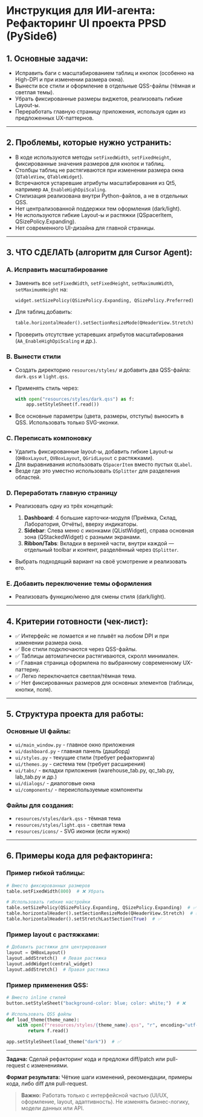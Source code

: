 # Инструкция для ИИ-агента: Рефакторинг UI проекта PPSD (PySide6)

## 1. Основные задачи:

* Исправить баги с масштабированием таблиц и кнопок (особенно на High-DPI и при изменении размера окна).
* Вынести все стили и оформление в отдельные QSS-файлы (тёмная и светлая темы).
* Убрать фиксированные размеры виджетов, реализовать гибкие Layout-ы.
* Переработать главную страницу приложения, используя один из предложенных UX-паттернов.

---

## 2. Проблемы, которые нужно устранить:

* В коде используются методы `setFixedWidth`, `setFixedHeight`, фиксированные значения размеров для кнопок и таблиц.
* Столбцы таблиц не растягиваются при изменении размера окна (`QTableView`, `QTableWidget`).
* Встречаются устаревшие атрибуты масштабирования из Qt5, например `AA_EnableHighDpiScaling`.
* Стилизация реализована внутри Python-файлов, а не в отдельных QSS.
* Нет централизованной поддержки тем оформления (dark/light).
* Не используются гибкие Layout-ы и растяжки (QSpacerItem, QSizePolicy.Expanding).
* Нет современного UI-дизайна для главной страницы.

---

## 3. ЧТО СДЕЛАТЬ (алгоритм для Cursor Agent):

### A. Исправить масштабирование

* Заменить все `setFixedWidth`, `setFixedHeight`, `setMaximumWidth`, `setMaximumHeight` на:

  ```python
  widget.setSizePolicy(QSizePolicy.Expanding, QSizePolicy.Preferred)
  ```
* Для таблиц добавить:

  ```python
  table.horizontalHeader().setSectionResizeMode(QHeaderView.Stretch)
  ```
* Проверить отсутствие устаревших атрибутов масштабирования (`AA_EnableHighDpiScaling` и др.).

### B. Вынести стили

* Создать директорию `resources/styles/` и добавить два QSS-файла: `dark.qss` и `light.qss`.
* Применять стиль через:

  ```python
  with open("resources/styles/dark.qss") as f:
      app.setStyleSheet(f.read())
  ```
* Все основные параметры (цвета, размеры, отступы) выносить в QSS. Использовать только SVG-иконки.

### C. Переписать компоновку

* Удалить фиксированные layout-ы, добавить гибкие Layout-ы (`QHBoxLayout`, `QVBoxLayout`, `QGridLayout` с растяжками).
* Для выравнивания использовать `QSpacerItem` вместо пустых `QLabel`.
* Везде где это уместно использовать `QSplitter` для разделения областей.

### D. Переработать главную страницу

* Реализовать одну из трёх концепций:

  1. **Dashboard**: 4 большие карточки-модуля (Приёмка, Склад, Лаборатория, Отчёты), вверху индикаторы.
  2. **Sidebar**: Слева меню с иконками (QListWidget), справа основная зона (QStackedWidget) с разными экранами.
  3. **Ribbon/Tabs**: Вкладки в верхней части, внутри каждой — отдельный toolbar и контент, разделённый через `QSplitter`.
* Выбрать подходящий вариант на своё усмотрение и реализовать его.

### E. Добавить переключение темы оформления

* Реализовать функцию/меню для смены стиля (dark/light).

---

## 4. Критерии готовности (чек-лист):

* ✅ Интерфейс не ломается и не плывёт на любом DPI и при изменении размера окна.
* ✅ Все стили подключаются через QSS-файлы.
* ✅ Таблицы автоматически растягиваются, скролл минимален.
* ✅ Главная страница оформлена по выбранному современному UX-паттерну.
* ✅ Легко переключается светлая/тёмная тема.
* ✅ Нет фиксированных размеров для основных элементов (таблицы, кнопки, поля).

---

## 5. Структура проекта для работы:

### Основные UI файлы:
- `ui/main_window.py` - главное окно приложения
- `ui/dashboard.py` - главная панель (дашборд)
- `ui/styles.py` - текущие стили (требует рефакторинга)
- `ui/themes.py` - система тем (требует расширения)
- `ui/tabs/` - вкладки приложения (warehouse_tab.py, qc_tab.py, lab_tab.py и др.)
- `ui/dialogs/` - диалоговые окна
- `ui/components/` - переиспользуемые компоненты

### Файлы для создания:
- `resources/styles/dark.qss` - тёмная тема
- `resources/styles/light.qss` - светлая тема
- `resources/icons/` - SVG иконки (если нужно)

---

## 6. Примеры кода для рефакторинга:

### Пример гибкой таблицы:
```python
# Вместо фиксированных размеров
table.setFixedWidth(800)  # ❌ Убрать

# Использовать гибкие настройки
table.setSizePolicy(QSizePolicy.Expanding, QSizePolicy.Expanding)  # ✅
table.horizontalHeader().setSectionResizeMode(QHeaderView.Stretch)  # ✅
table.horizontalHeader().setStretchLastSection(True)  # ✅
```

### Пример layout с растяжками:
```python
# Добавить растяжки для центрирования
layout = QHBoxLayout()
layout.addStretch()  # Левая растяжка
layout.addWidget(central_widget)
layout.addStretch()  # Правая растяжка
```

### Пример применения QSS:
```python
# Вместо inline стилей
button.setStyleSheet("background-color: blue; color: white;")  # ❌

# Использовать QSS файлы
def load_theme(theme_name):
    with open(f"resources/styles/{theme_name}.qss", "r", encoding="utf-8") as f:
        return f.read()

app.setStyleSheet(load_theme("dark"))  # ✅
```

---

**Задача:** Сделай рефакторинг кода и предложи diff/patch или pull-request с изменениями.

**Формат результата:** Чёткие шаги изменений, рекомендации, примеры кода, либо diff для pull-request.

> **Важно:** Работать только с интерфейсной частью (UI/UX, оформление, layout, адаптивность).
> Не изменять бизнес-логику, модели данных или API. 